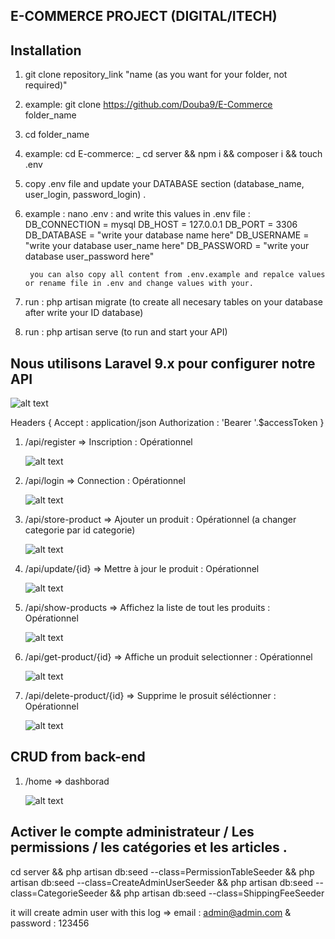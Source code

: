 ## E-COMMERCE PROJECT  (DIGITAL/ITECH)


## Installation 


1. git clone repository_link "name (as you want for your folder, not required)" 
1. example: git clone https://github.com/Douba9/E-Commerce folder_name

2. cd  folder_name
2. example: cd E-commerce: _ cd server && npm i && composer i && touch .env

3. copy .env file and update your DATABASE section (database_name, user_login, password_login) . 
3. example : nano .env 
                            : and write this values in .env file : 
                                                    DB_CONNECTION = mysql
                                                    DB_HOST       =  127.0.0.1
                                                    DB_PORT       =  3306
                                                    DB_DATABASE   =  "write your database name here"
                                                    DB_USERNAME   =  "write your database user_name here"
                                                    DB_PASSWORD   =  "write your database user_password here"

        you can also copy all content from .env.example and repalce values or rename file in .env and change values with your.

4. run : php artisan migrate (to create all necesary tables on your database after write your ID database)
5. run : php artisan serve (to run and start your API)



## Nous utilisons Laravel 9.x pour configurer notre API


![alt text](asset/readme/routes.png)



Headers {
   Accept : application/json
   Authorization : 'Bearer '.$accessToken
}

<!-- route -->

1. /api/register => Inscription  : Opérationnel

    ![alt text](asset/readme/register.png)

2. /api/login => Connection  : Opérationnel

    ![alt text](asset/readme/login.png)

3. /api/store-product => Ajouter un produit  : Opérationnel (a changer categorie par id categorie)

    ![alt text](asset/readme/create.png)

4. /api/update/{id} => Mettre à jour le produit  : Opérationnel

    ![alt text](asset/readme/update.png)

5. /api/show-products => Affichez la liste de tout les produits  : Opérationnel

    ![alt text](asset/readme/show-all.png)

6. /api/get-product/{id} => Affiche un produit selectionner  : Opérationnel

    ![alt text](asset/readme/show-one.png)

7. /api/delete-product/{id} => Supprime le prosuit séléctionner  : Opérationnel

    ![alt text](asset/readme/delete.png)


## CRUD from back-end
1. /home => dashborad

    ![alt text](asset/readme/dashboard.png)

    
## Activer le compte administrateur / Les permissions / les catégories et les articles .

cd server && php artisan db:seed --class=PermissionTableSeeder && php artisan db:seed --class=CreateAdminUserSeeder && php artisan db:seed --class=CategorieSeeder && php artisan db:seed --class=ShippingFeeSeeder

it will create admin user with this log => email : admin@admin.com & password : 123456 
